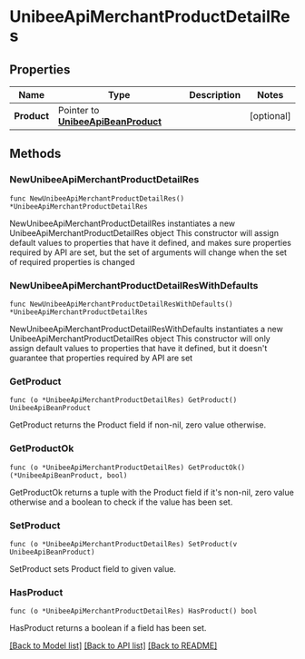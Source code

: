 # UnibeeApiMerchantProductDetailRes

## Properties

Name | Type | Description | Notes
------------ | ------------- | ------------- | -------------
**Product** | Pointer to [**UnibeeApiBeanProduct**](UnibeeApiBeanProduct.md) |  | [optional] 

## Methods

### NewUnibeeApiMerchantProductDetailRes

`func NewUnibeeApiMerchantProductDetailRes() *UnibeeApiMerchantProductDetailRes`

NewUnibeeApiMerchantProductDetailRes instantiates a new UnibeeApiMerchantProductDetailRes object
This constructor will assign default values to properties that have it defined,
and makes sure properties required by API are set, but the set of arguments
will change when the set of required properties is changed

### NewUnibeeApiMerchantProductDetailResWithDefaults

`func NewUnibeeApiMerchantProductDetailResWithDefaults() *UnibeeApiMerchantProductDetailRes`

NewUnibeeApiMerchantProductDetailResWithDefaults instantiates a new UnibeeApiMerchantProductDetailRes object
This constructor will only assign default values to properties that have it defined,
but it doesn't guarantee that properties required by API are set

### GetProduct

`func (o *UnibeeApiMerchantProductDetailRes) GetProduct() UnibeeApiBeanProduct`

GetProduct returns the Product field if non-nil, zero value otherwise.

### GetProductOk

`func (o *UnibeeApiMerchantProductDetailRes) GetProductOk() (*UnibeeApiBeanProduct, bool)`

GetProductOk returns a tuple with the Product field if it's non-nil, zero value otherwise
and a boolean to check if the value has been set.

### SetProduct

`func (o *UnibeeApiMerchantProductDetailRes) SetProduct(v UnibeeApiBeanProduct)`

SetProduct sets Product field to given value.

### HasProduct

`func (o *UnibeeApiMerchantProductDetailRes) HasProduct() bool`

HasProduct returns a boolean if a field has been set.


[[Back to Model list]](../README.md#documentation-for-models) [[Back to API list]](../README.md#documentation-for-api-endpoints) [[Back to README]](../README.md)


